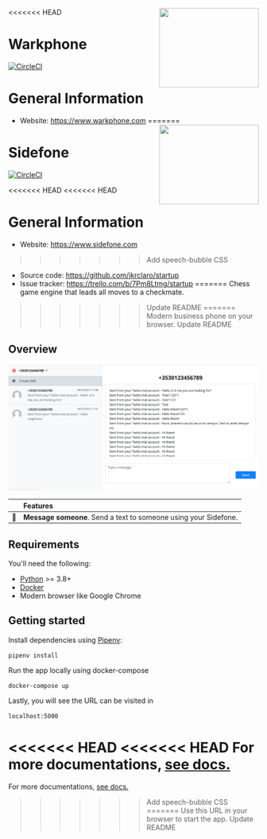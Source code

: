 <<<<<<< HEAD
<a href='https://github.com/jkrclaro/warkphone'><img src='https://github.com/jkrclaro/warkphone/blob/master/src/warkphone/static/img/logo.png' align='right' width='200' height='160' /></a>

# Warkphone
[![CircleCI](https://circleci.com/gh/jkrclaro/warkphone/tree/master.svg?style=svg&circle-token=6e39dbce5406cefdb75a5cd1e6eec03c225c055d)](https://circleci.com/gh/jkrclaro/warkphone/tree/master)

# General Information
- Website: https://www.warkphone.com
=======
<a href='https://github.com/jkrclaro/sidefone'><img src='https://github.com/jkrclaro/sidefone/blob/master/src/sidefone/static/img/logo.png' align='right' width='200' height='160' /></a>

# Sidefone
[![CircleCI](https://circleci.com/gh/jkrclaro/sidefone.svg?style=svg)](https://circleci.com/gh/jkrclaro/sidefone)

<<<<<<< HEAD
<<<<<<< HEAD
# General Information
- Website: https://www.sidefone.com
>>>>>>> Add speech-bubble CSS
- Source code: https://github.com/jkrclaro/startup
- Issue tracker: https://trello.com/b/7Pm8Ltmg/startup
=======
Chess game engine that leads all moves to a checkmate.
>>>>>>> Update README
=======
Modern business phone on your browser.
>>>>>>> Update README

## Overview

<img src="assets/demo.png" alt="Demo on Google Chrome" width="610">

|     | Features
:---: | :---
:speech_balloon: | **Message someone**. Send a text to someone using your Sidefone.

## Requirements

You'll need the following:

- [Python](https://www.python.org/) >= 3.8+
- [Docker](https://www.docker.com/)
- Modern browser like Google Chrome


## Getting started

Install dependencies using [Pipenv](https://github.com/pypa/pipenv):

```sh-session
pipenv install
```

Run the app locally using docker-compose

```sh-session
docker-compose up
```

Lastly, you will see the URL can be visited in

```
localhost:5000
```

<<<<<<< HEAD
<<<<<<< HEAD
For more documentations, [see docs.](https://github.com/jkrclaro/warkphone/tree/master/docs)
=======
For more documentations, [see docs.](https://github.com/jkrclaro/sidefone/tree/master/docs)
>>>>>>> Add speech-bubble CSS
=======
Use this URL in your browser to start the app.
>>>>>>> Update README
